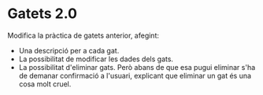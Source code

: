 Gatets 2.0
===================

Modifica la pràctica de gatets anterior, afegint:
- Una descripció per a cada gat.
- La possibilitat de modificar les dades dels gats.
- La possibilitat d'eliminar gats. Però abans de que esa pugui eliminar s'ha de demanar confirmació a l'usuari, explicant que eliminar un gat és una cosa molt cruel.